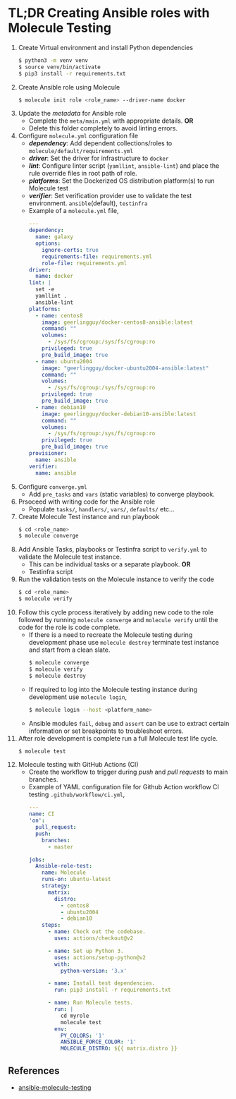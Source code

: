 # TL;DR Creating Ansible roles with Molecule Testing

1. Create Virtual environment and install Python dependencies
    ```bash
    $ python3 -m venv venv
    $ source venv/bin/activate
    $ pip3 install -r requirements.txt 
    ```
2. Create Ansible role using Molecule 
    ```bash
    $ molecule init role <role_name> --driver-name docker
    ```
3. Update the _metadata_ for Ansible role
    - Complete the `meta/main.yml` with appropriate details. **OR**
    - Delete this folder completely to avoid linting errors.
4. Configure `molecule.yml` configuration file
    - _**dependency**_: Add dependent collections/roles to `molecule/default/requirements.yml`
    - _**driver**_: Set the driver for infrastructure to `docker`
    - _**lint**_: Configure linter script (`yamllint`, `ansible-lint`) and place the rule override files in root path of role.
    - _**platforms**_: Set the Dockerized OS distribution platform(s) to run Molecule test
    - _**verifier**_: Set verification provider use to validate the test environment. `ansible`(default), `testinfra`
    - Example of a `molecule.yml` file,
        ```yaml
        ---
        dependency:
          name: galaxy
          options:
            ignore-certs: true
            requirements-file: requirements.yml
            role-file: requirements.yml
        driver:
          name: docker
        lint: |
          set -e
          yamllint .
          ansible-lint
        platforms:
          - name: centos8
            image: geerlingguy/docker-centos8-ansible:latest
            command: ""
            volumes:
              - /sys/fs/cgroup:/sys/fs/cgroup:ro
            privileged: true
            pre_build_image: true
          - name: ubuntu2004
            image: "geerlingguy/docker-ubuntu2004-ansible:latest"
            command: ""
            volumes:
              - /sys/fs/cgroup:/sys/fs/cgroup:ro
            privileged: true
            pre_build_image: true
          - name: debian10
            image: geerlingguy/docker-debian10-ansible:latest
            command: ""
            volumes:
              - /sys/fs/cgroup:/sys/fs/cgroup:ro
            privileged: true
            pre_build_image: true
        provisioner:
          name: ansible
        verifier:
          name: ansible
        ```
4. Configure `converge.yml`
    - Add `pre_tasks` and `vars` (static variables) to converge playbook.
5. Prsoceed with writing code for the Ansible role
    - Populate `tasks/`, `handlers/`, `vars/`, `defaults/` etc...
6. Create Molecule Test instance and run playbook
    ```bash
    $ cd <role_name>
    $ molecule converge
    ```
7. Add Ansible Tasks, playbooks or Testinfra script to `verify.yml` to validate the Molecule test instance.
    - This can be individual tasks or a separate playbook. **OR**
    - Testinfra script
8. Run the validation tests on the Molecule instance to verify the code
    ```bash
    $ cd <role_name>
    $ molecule verify
    ```
9. Follow this cycle process iteratively by adding new code to the role followed by running `molecule converge` and `molecule verify` until the code for the role is code complete.
    - If there is a need to recreate the Molecule testing during development phase use `molecule destroy` terminate test instance and start from a clean slate.
        ```bash
        $ molecule converge
        $ molecule verify
        $ molecule destroy
        ```
    - If required to log into the Molecule testing instance during development use `molecule login`,
        ```bash
        $ molecule login --host <platform_name>
        ```
    - Ansible modules `fail`, `debug` and `assert` can be use to extract certain information or set breakpoints to troubleshoot errors.
10. After role development is complete run a full Molecule test life cycle.
    ```bash
    $ molecule test
    ```
11. Molecule testing with GitHub Actions (CI)
    - Create the workflow to trigger during *push* and *pull requests* to main branches.
    - Example of YAML configuration file for Github Action workflow CI testing `.github/workflow/ci.yml`,
        ```yaml
        ---
        name: CI
        'on':
          pull_request:
          push:
            branches:
              - master

        jobs:
          Ansible-role-test:
            name: Molecule
            runs-on: ubuntu-latest
            strategy:
              matrix:
                distro:
                  - centos8
                  - ubuntu2004
                  - debian10
            steps:
              - name: Check out the codebase.
                uses: actions/checkout@v2

              - name: Set up Python 3.
                uses: actions/setup-python@v2
                with:
                  python-version: '3.x'

              - name: Install test dependencies.
                run: pip3 install -r requirements.txt

              - name: Run Molecule tests.
                run: |
                  cd myrole
                  molecule test
                env:
                  PY_COLORS: '1'
                  ANSIBLE_FORCE_COLOR: '1'
                  MOLECULE_DISTRO: ${{ matrix.distro }}
        ```

## References
- [ansible-molecule-testing](https://github.com/universalvishwa/ansible-molecule-testing)
